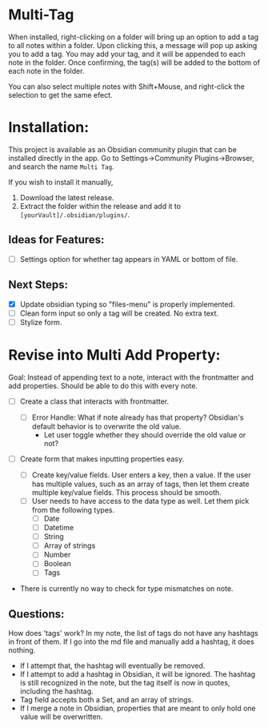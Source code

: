 # Multi-Tag

When installed, right-clicking on a folder will bring up an option to add a tag to all notes within a folder. Upon clicking this, a message will pop up asking you to add a tag. You may add your tag, and it will be appended to each note in the folder. Once confirming, the tag(s) will be added to the bottom of each note in the folder.

You can also select multiple notes with Shift+Mouse, and right-click the selection to get the same efect.

# Installation:

This project is available as an Obsidian community plugin that can be installed directly in the app. Go to Settings->Community Plugins->Browser, and search the name `Multi Tag`.

If you wish to install it manually,

1. Download the latest release.
2. Extract the folder within the release and add it to `[yourVault]/.obsidian/plugins/`.

## Ideas for Features:

- [ ] Settings option for whether tag appears in YAML or bottom of file.

## Next Steps:

- [x] Update obsidian typing so "files-menu" is properly implemented.
- [ ] Clean form input so only a tag will be created. No extra text.
- [ ] Stylize form.

# Revise into Multi Add Property:

Goal: Instead of appending text to a note, interact with the frontmatter and add properties. Should be able to do this with every note.

- [ ] Create a class that interacts with frontmatter.

  - [ ] Error Handle: What if note already has that property? Obsidian's default behavior is to overwrite the old value.
    - Let user toggle whether they should override the old value or not?

- [ ] Create form that makes inputting properties easy.

  - [ ] Create key/value fields. User enters a key, then a value. If the user has multiple values, such as an array of tags, then let them create multiple key/value fields. This process should be smooth.
  - [ ] User needs to have access to the data type as well. Let them pick from the following types.
    - [ ] Date
    - [ ] Datetime
    - [ ] String
    - [ ] Array of strings
    - [ ] Number
    - [ ] Boolean
    - [ ] Tags

- There is currently no way to check for type mismatches on note.

## Questions:

How does 'tags' work? In my note, the list of tags do not have any hashtags in front of them. If I go into the md file and manually add a hashtag, it does nothing.

- If I attempt that, the hashtag will eventually be removed.
- If I attempt to add a hashtag in Obsidian, it will be ignored. The hashtag is still recognized in the note, but the tag itself is now in quotes, including the hashtag.
- Tag field accepts both a Set, and an array of strings.
- If I merge a note in Obsidian, properties that are meant to only hold one value will be overwritten.
